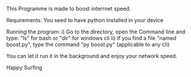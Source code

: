 This Programme is made to boost interrnet speed.

Requirements:
You seed to have python installed in your device

Running the program:
i) Go to the directory, open the Command line and type: "ls" for bash or "dir" for windows cli
ii) If you find a file "named boost.py", type the command "py boost.py" (applicable to any cli)

You can let it run it in the background and enjoy your network speed.

Happy Surfing
